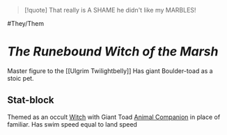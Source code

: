 > [!quote] That really is A SHAME he didn't like my MARBLES!

#They/Them
# *The Runebound Witch of the Marsh*
Master figure to the [[Ulgrim Twilightbelly]]
Has giant Boulder-toad as a stoic pet.
## Stat-block
Themed as an occult [Witch](https://2e.aonprd.com/Classes.aspx?ID=38) with Giant Toad [Animal Companion](https://2e.aonprd.com/Rules.aspx?ID=2113) in place of familiar.
Has swim speed equal to land speed